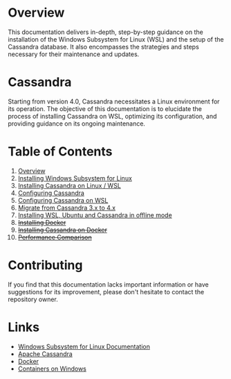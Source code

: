 # Overview

This documentation delivers in-depth, step-by-step guidance on the installation of the Windows Subsystem for Linux (WSL) and the setup of the Cassandra database. It also encompasses the strategies and steps necessary for their maintenance and updates.

# Cassandra

Starting from version 4.0, Cassandra necessitates a Linux environment for its operation. The objective of this documentation is to elucidate the process of installing Cassandra on WSL, optimizing its configuration, and providing guidance on its ongoing maintenance.

# Table of Contents

1. [Overview](wsl-overview/README.md)
2. [Installing Windows Subsystem for Linux](wsl/README.md)
3. [Installing Cassandra on Linux / WSL](cassandra-on-linux/README.md)
4. [Configuring Cassandra](configure-cassandra/README.md)
5. [Configuring Cassandra on WSL](cassandra-on-wsl/README.md)
6. [Migrate from Cassandra 3.x to 4.x](migrating-cassandra-4x/README.md)
7. [Installing WSL, Ubuntu and Cassandra in offline mode](cassandra-offline/README.md)
8. [~~Installing Docker~~](docker/README.md)
9. [~~Installing Cassandra on Docker~~](cassandra-on-docker/README.md)
10. [~~Performance Comparison~~](performance/README.md)

# Contributing

If you find that this documentation lacks important information or have suggestions for its improvement, please don't hesitate to contact the repository owner.

# Links

* [Windows Subsystem for Linux Documentation](https://learn.microsoft.com/en-us/windows/wsl)
* [Apache Cassandra](https://cassandra.apache.org)
* [Docker](https://www.docker.com)
* [Containers on Windows](https://learn.microsoft.com/en-us/virtualization/windowscontainers)
